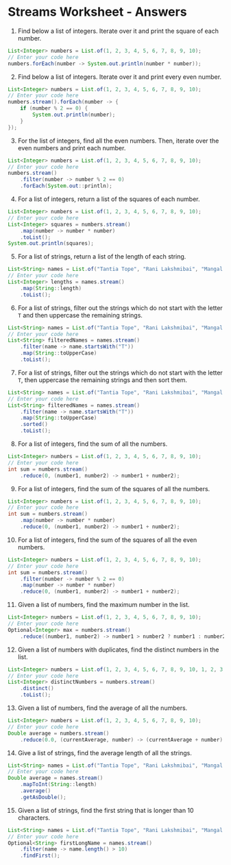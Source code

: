 # Streams Worksheet - Answers

1. Find below a list of integers. Iterate over it and print the square of each number.

```java
List<Integer> numbers = List.of(1, 2, 3, 4, 5, 6, 7, 8, 9, 10);
// Enter your code here
numbers.forEach(number -> System.out.println(number * number));
```

2. Find below a list of integers. Iterate over it and print every even number.

```java
List<Integer> numbers = List.of(1, 2, 3, 4, 5, 6, 7, 8, 9, 10);
// Enter your code here
numbers.stream().forEach(number -> {
    if (number % 2 == 0) {
        System.out.println(number);
    }
});
```

3. For the list of integers, find all the even numbers. Then, iterate over the even numbers and print each number.

```java
List<Integer> numbers = List.of(1, 2, 3, 4, 5, 6, 7, 8, 9, 10);
// Enter your code here
numbers.stream()
    .filter(number -> number % 2 == 0)
    .forEach(System.out::println);
```

4. For a list of integers, return a list of the squares of each number.

```java
List<Integer> numbers = List.of(1, 2, 3, 4, 5, 6, 7, 8, 9, 10);
// Enter your code here
List<Integer> squares = numbers.stream()
    .map(number -> number * number)
    .toList();
System.out.println(squares);
```

5. For a list of strings, return a list of the length of each string.

```java
List<String> names = List.of("Tantia Tope", "Rani Lakshmibai", "Mangal Pandey", "Nana Sahib");
// Enter your code here
List<Integer> lengths = names.stream()
    .map(String::length)
    .toList();
```

6. For a list of strings, filter out the strings which do not start with the letter `T` and then uppercase the remaining strings.

```java
List<String> names = List.of("Tantia Tope", "Rani Lakshmibai", "Mangal Pandey", "Nana Sahib");
// Enter your code here
List<String> filteredNames = names.stream()
    .filter(name -> name.startsWith("T"))
    .map(String::toUpperCase)
    .toList();
```

7. For a list of strings, filter out the strings which do not start with the letter `T`, then uppercase the remaining strings and then sort them.

```java
List<String> names = List.of("Tantia Tope", "Rani Lakshmibai", "Mangal Pandey", "Nana Sahib");
// Enter your code here
List<String> filteredNames = names.stream()
    .filter(name -> name.startsWith("T"))
    .map(String::toUpperCase)
    .sorted()
    .toList();
```

8. For a list of integers, find the sum of all the numbers.

```java
List<Integer> numbers = List.of(1, 2, 3, 4, 5, 6, 7, 8, 9, 10);
// Enter your code here
int sum = numbers.stream()
    .reduce(0, (number1, number2) -> number1 + number2);
```

9. For a list of integers, find the sum of the squares of all the numbers.

```java
List<Integer> numbers = List.of(1, 2, 3, 4, 5, 6, 7, 8, 9, 10);
// Enter your code here
int sum = numbers.stream()
    .map(number -> number * number)
    .reduce(0, (number1, number2) -> number1 + number2);
```

10. For a list of integers, find the sum of the squares of all the even numbers.

```java
List<Integer> numbers = List.of(1, 2, 3, 4, 5, 6, 7, 8, 9, 10);
// Enter your code here
int sum = numbers.stream()
    .filter(number -> number % 2 == 0)
    .map(number -> number * number)
    .reduce(0, (number1, number2) -> number1 + number2);
```

11.  Given a list of numbers, find the maximum number in the list.


```java
List<Integer> numbers = List.of(1, 2, 3, 4, 5, 6, 7, 8, 9, 10);
// Enter your code here
Optional<Integer> max = numbers.stream()
    .reduce((number1, number2) -> number1 > number2 ? number1 : number2);
```

12. Given a list of numbers with duplicates, find the distinct numbers in the list.

```java
List<Integer> numbers = List.of(1, 2, 3, 4, 5, 6, 7, 8, 9, 10, 1, 2, 3, 4, 5);
// Enter your code here
List<Integer> distinctNumbers = numbers.stream()
    .distinct()
    .toList();
```

13.  Given a list of numbers, find the average of all the numbers.
```java
List<Integer> numbers = List.of(1, 2, 3, 4, 5, 6, 7, 8, 9, 10);
// Enter your code here
Double average = numbers.stream()
    .reduce(0.0, (currentAverage, number) -> (currentAverage + number) / 2.0);
```

14. Give a list of strings, find the average length of all the strings.

```java
List<String> names = List.of("Tantia Tope", "Rani Lakshmibai", "Mangal Pandey", "Nana Sahib");
// Enter your code here
Double average = names.stream()
    .mapToInt(String::length)
    .average()
    .getAsDouble();
```

15.  Given a list of strings, find the first string that is longer than 10 characters.

```java
List<String> names = List.of("Tantia Tope", "Rani Lakshmibai", "Mangal Pandey", "Nana Sahib");
// Enter your code here
Optional<String> firstLongName = names.stream()
    .filter(name -> name.length() > 10)
    .findFirst();
```
